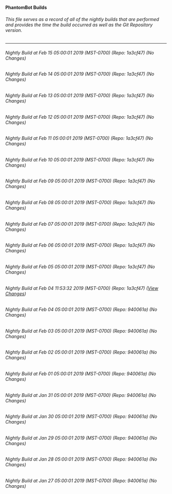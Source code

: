 **PhantomBot Builds**

###### This file serves as a record of all of the nightly builds that are performed and provides the time the build occurred as well as the Git Repository version.
-------------------------------------------------------------------------------------------------------------
###### Nightly Build at Feb 15 05:00:01 2019 (MST-0700) (Repo: 1a3cf47) (No Changes)
###### Nightly Build at Feb 14 05:00:01 2019 (MST-0700) (Repo: 1a3cf47) (No Changes)
###### Nightly Build at Feb 13 05:00:01 2019 (MST-0700) (Repo: 1a3cf47) (No Changes)
###### Nightly Build at Feb 12 05:00:01 2019 (MST-0700) (Repo: 1a3cf47) (No Changes)
###### Nightly Build at Feb 11 05:00:01 2019 (MST-0700) (Repo: 1a3cf47) (No Changes)
###### Nightly Build at Feb 10 05:00:01 2019 (MST-0700) (Repo: 1a3cf47) (No Changes)
###### Nightly Build at Feb 09 05:00:01 2019 (MST-0700) (Repo: 1a3cf47) (No Changes)
###### Nightly Build at Feb 08 05:00:01 2019 (MST-0700) (Repo: 1a3cf47) (No Changes)
###### Nightly Build at Feb 07 05:00:01 2019 (MST-0700) (Repo: 1a3cf47) (No Changes)
###### Nightly Build at Feb 06 05:00:01 2019 (MST-0700) (Repo: 1a3cf47) (No Changes)
###### Nightly Build at Feb 05 05:00:01 2019 (MST-0700) (Repo: 1a3cf47) (No Changes)
###### Nightly Build at Feb 04 11:53:32 2019 (MST-0700) (Repo: 1a3cf47) ([View Changes](https://github.com/PhantomBot/PhantomBot/compare/940061a...1a3cf47))
###### Nightly Build at Feb 04 05:00:01 2019 (MST-0700) (Repo: 940061a) (No Changes)
###### Nightly Build at Feb 03 05:00:01 2019 (MST-0700) (Repo: 940061a) (No Changes)
###### Nightly Build at Feb 02 05:00:01 2019 (MST-0700) (Repo: 940061a) (No Changes)
###### Nightly Build at Feb 01 05:00:01 2019 (MST-0700) (Repo: 940061a) (No Changes)
###### Nightly Build at Jan 31 05:00:01 2019 (MST-0700) (Repo: 940061a) (No Changes)
###### Nightly Build at Jan 30 05:00:01 2019 (MST-0700) (Repo: 940061a) (No Changes)
###### Nightly Build at Jan 29 05:00:01 2019 (MST-0700) (Repo: 940061a) (No Changes)
###### Nightly Build at Jan 28 05:00:01 2019 (MST-0700) (Repo: 940061a) (No Changes)
###### Nightly Build at Jan 27 05:00:01 2019 (MST-0700) (Repo: 940061a) (No Changes)
